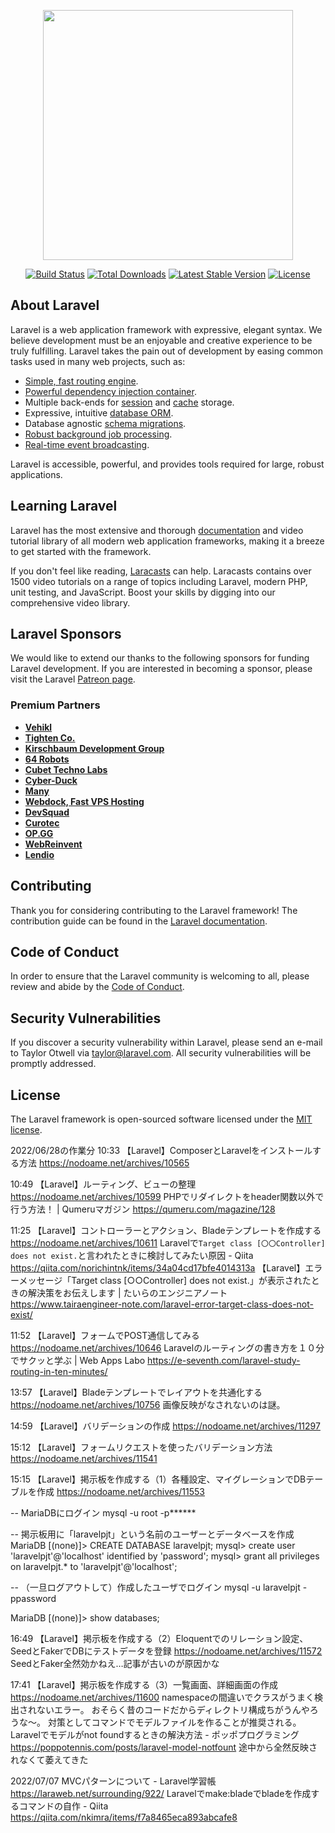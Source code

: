 <p align="center"><a href="https://laravel.com" target="_blank"><img src="https://raw.githubusercontent.com/laravel/art/master/logo-lockup/5%20SVG/2%20CMYK/1%20Full%20Color/laravel-logolockup-cmyk-red.svg" width="400"></a></p>

<p align="center">
<a href="https://travis-ci.org/laravel/framework"><img src="https://travis-ci.org/laravel/framework.svg" alt="Build Status"></a>
<a href="https://packagist.org/packages/laravel/framework"><img src="https://img.shields.io/packagist/dt/laravel/framework" alt="Total Downloads"></a>
<a href="https://packagist.org/packages/laravel/framework"><img src="https://img.shields.io/packagist/v/laravel/framework" alt="Latest Stable Version"></a>
<a href="https://packagist.org/packages/laravel/framework"><img src="https://img.shields.io/packagist/l/laravel/framework" alt="License"></a>
</p>

## About Laravel

Laravel is a web application framework with expressive, elegant syntax. We believe development must be an enjoyable and creative experience to be truly fulfilling. Laravel takes the pain out of development by easing common tasks used in many web projects, such as:

- [Simple, fast routing engine](https://laravel.com/docs/routing).
- [Powerful dependency injection container](https://laravel.com/docs/container).
- Multiple back-ends for [session](https://laravel.com/docs/session) and [cache](https://laravel.com/docs/cache) storage.
- Expressive, intuitive [database ORM](https://laravel.com/docs/eloquent).
- Database agnostic [schema migrations](https://laravel.com/docs/migrations).
- [Robust background job processing](https://laravel.com/docs/queues).
- [Real-time event broadcasting](https://laravel.com/docs/broadcasting).

Laravel is accessible, powerful, and provides tools required for large, robust applications.

## Learning Laravel

Laravel has the most extensive and thorough [documentation](https://laravel.com/docs) and video tutorial library of all modern web application frameworks, making it a breeze to get started with the framework.

If you don't feel like reading, [Laracasts](https://laracasts.com) can help. Laracasts contains over 1500 video tutorials on a range of topics including Laravel, modern PHP, unit testing, and JavaScript. Boost your skills by digging into our comprehensive video library.

## Laravel Sponsors

We would like to extend our thanks to the following sponsors for funding Laravel development. If you are interested in becoming a sponsor, please visit the Laravel [Patreon page](https://patreon.com/taylorotwell).

### Premium Partners

- **[Vehikl](https://vehikl.com/)**
- **[Tighten Co.](https://tighten.co)**
- **[Kirschbaum Development Group](https://kirschbaumdevelopment.com)**
- **[64 Robots](https://64robots.com)**
- **[Cubet Techno Labs](https://cubettech.com)**
- **[Cyber-Duck](https://cyber-duck.co.uk)**
- **[Many](https://www.many.co.uk)**
- **[Webdock, Fast VPS Hosting](https://www.webdock.io/en)**
- **[DevSquad](https://devsquad.com)**
- **[Curotec](https://www.curotec.com/services/technologies/laravel/)**
- **[OP.GG](https://op.gg)**
- **[WebReinvent](https://webreinvent.com/?utm_source=laravel&utm_medium=github&utm_campaign=patreon-sponsors)**
- **[Lendio](https://lendio.com)**

## Contributing

Thank you for considering contributing to the Laravel framework! The contribution guide can be found in the [Laravel documentation](https://laravel.com/docs/contributions).

## Code of Conduct

In order to ensure that the Laravel community is welcoming to all, please review and abide by the [Code of Conduct](https://laravel.com/docs/contributions#code-of-conduct).

## Security Vulnerabilities

If you discover a security vulnerability within Laravel, please send an e-mail to Taylor Otwell via [taylor@laravel.com](mailto:taylor@laravel.com). All security vulnerabilities will be promptly addressed.

## License

The Laravel framework is open-sourced software licensed under the [MIT license](https://opensource.org/licenses/MIT).

2022/06/28の作業分
10:33
【Laravel】ComposerとLaravelをインストールする方法 https://nodoame.net/archives/10565

10:49
【Laravel】ルーティング、ビューの整理 https://nodoame.net/archives/10599
PHPでリダイレクトをheader関数以外で行う方法！ | Qumeruマガジン https://qumeru.com/magazine/128

11:25
【Laravel】コントローラーとアクション、Bladeテンプレートを作成する https://nodoame.net/archives/10611
Laravelで`Target class [〇〇Controller] does not exist.`と言われたときに検討してみたい原因 - Qiita https://qiita.com/norichintnk/items/34a04cd17bfe4014313a
【Laravel】エラーメッセージ「Target class [○○Controller] does not exist.」が表示されたときの解決策をお伝えします | たいらのエンジニアノート https://www.tairaengineer-note.com/laravel-error-target-class-does-not-exist/

11:52
【Laravel】フォームでPOST通信してみる https://nodoame.net/archives/10646
Laravelのルーティングの書き方を１０分でサクッと学ぶ | Web Apps Labo https://e-seventh.com/laravel-study-routing-in-ten-minutes/

13:57
【Laravel】Bladeテンプレートでレイアウトを共通化する https://nodoame.net/archives/10756
画像反映がなされないのは謎。

14:59
【Laravel】バリデーションの作成 https://nodoame.net/archives/11297

15:12
【Laravel】フォームリクエストを使ったバリデーション方法 https://nodoame.net/archives/11541

15:15
【Laravel】掲示板を作成する（1）各種設定、マイグレーションでDBテーブルを作成 https://nodoame.net/archives/11553

-- MariaDBにログイン
mysql -u root -p******

-- 掲示板用に「laravelpjt」という名前のユーザーとデータベースを作成
MariaDB [(none)]> CREATE DATABASE laravelpjt;
mysql> create user 'laravelpjt'@'localhost' identified by 'password';
mysql> grant all privileges on laravelpjt.* to 'laravelpjt'@'localhost';

-- （一旦ログアウトして）作成したユーザでログイン
mysql -u laravelpjt -ppassword

MariaDB [(none)]> show databases;


16:49
【Laravel】掲示板を作成する（2）Eloquentでのリレーション設定、SeedとFakerでDBにテストデータを登録 https://nodoame.net/archives/11572
SeedとFaker全然効かねえ…記事が古いのが原因かな


17:41
【Laravel】掲示板を作成する（3）一覧画面、詳細画面の作成 https://nodoame.net/archives/11600
namespaceの間違いでクラスがうまく検出されないエラー。
おそらく昔のコードだからディレクトリ構成ちがうんやろうな〜。
対策としてコマンドでモデルファイルを作ることが推奨される。
Laravelでモデルがnot foundするときの解決方法 - ポッポプログラミング https://poppotennis.com/posts/laravel-model-notfount
途中から全然反映されなくて萎えてきた

2022/07/07
MVCパターンについて - Laravel学習帳 https://laraweb.net/surrounding/922/
Laravelでmake:bladeでbladeを作成するコマンドの自作 - Qiita https://qiita.com/nkimra/items/f7a8465eca893abcafe8
